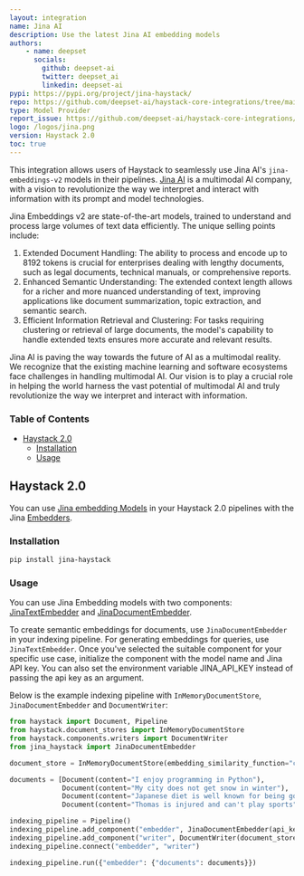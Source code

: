 ```yaml
---
layout: integration
name: Jina AI
description: Use the latest Jina AI embedding models
authors:
    - name: deepset
      socials:
        github: deepset-ai
        twitter: deepset_ai
        linkedin: deepset-ai
pypi: https://pypi.org/project/jina-haystack/
repo: https://github.com/deepset-ai/haystack-core-integrations/tree/main/integrations/jina
type: Model Provider
report_issue: https://github.com/deepset-ai/haystack-core-integrations/issues
logo: /logos/jina.png
version: Haystack 2.0
toc: true
---
```


This integration allows users of Haystack to seamlessly use Jina AI's `jina-embeddings-v2` models in their pipelines. [Jina AI](https://jina.ai/embeddings/) is a multimodal AI company, with a vision to revolutionize the way we interpret and interact with information with its prompt and model technologies.
 
Jina Embeddings v2 are state-of-the-art models, trained to understand and process large volumes of text data efficiently. The unique selling points include:

1. Extended Document Handling: The ability to process and encode up to 8192 tokens is crucial for enterprises dealing with lengthy documents, such as legal documents, technical manuals, or comprehensive reports.
2. Enhanced Semantic Understanding: The extended context length allows for a richer and more nuanced understanding of text, improving applications like document summarization, topic extraction, and semantic search.
3. Efficient Information Retrieval and Clustering: For tasks requiring clustering or retrieval of large documents, the model's capability to handle extended texts ensures more accurate and relevant results.

Jina AI is paving the way towards the future of AI as a multimodal reality. We recognize that the existing machine learning and software ecosystems face challenges in handling multimodal AI. Our vision is to play a crucial role in helping the world harness the vast potential of multimodal AI and truly revolutionize the way we interpret and interact with information.

### **Table of Contents**

- [Haystack 2.0](#haystack-20)
  - [Installation](#installation)
  - [Usage](#usage)

## Haystack 2.0

You can use [Jina embedding Models](https://jina.ai/embeddings) in your Haystack 2.0 pipelines with the Jina [Embedders](https://docs.haystack.deepset.ai/v2.0/docs/embedders).

### Installation

```bash
pip install jina-haystack
```

### Usage

You can use Jina Embedding models with two components: [JinaTextEmbedder](https://github.com/deepset-ai/haystack-core-integrations/blob/main/integrations/jina/src/jina_haystack/text_embedder.py) and [JinaDocumentEmbedder](https://github.com/deepset-ai/haystack-core-integrations/blob/main/integrations/jina/src/jina_haystack/document_embedder.py).

To create semantic embeddings for documents, use `JinaDocumentEmbedder` in your indexing pipeline. For generating embeddings for queries, use `JinaTextEmbedder`. Once you've selected the suitable component for your specific use case, initialize the component with the model name and Jina API key. You can also
set the environment variable JINA_API_KEY instead of passing the api key as an argument.

Below is the example indexing pipeline with `InMemoryDocumentStore`, `JinaDocumentEmbedder` and  `DocumentWriter`:

```python
from haystack import Document, Pipeline
from haystack.document_stores import InMemoryDocumentStore
from haystack.components.writers import DocumentWriter
from jina_haystack import JinaDocumentEmbedder

document_store = InMemoryDocumentStore(embedding_similarity_function="cosine")

documents = [Document(content="I enjoy programming in Python"),
             Document(content="My city does not get snow in winter"),
             Document(content="Japanese diet is well known for being good for your health"),
             Document(content="Thomas is injured and can't play sports")]

indexing_pipeline = Pipeline()
indexing_pipeline.add_component("embedder", JinaDocumentEmbedder(api_key="JINA_API_KEY", model_name="jina-embeddings-v2-base-en"))
indexing_pipeline.add_component("writer", DocumentWriter(document_store=document_store))
indexing_pipeline.connect("embedder", "writer")

indexing_pipeline.run({"embedder": {"documents": documents}})
```

